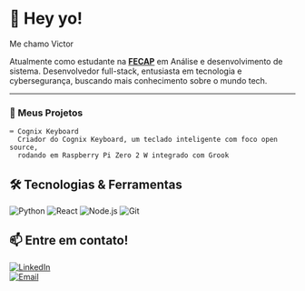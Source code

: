 # 👋 Hey yo!

 Me chamo Victor

 Atualmente como estudante na **[FECAP](https://www.fecap.br)** em Análise e desenvolvimento de sistema.
 Desenvolvedor full-stack, entusiasta em tecnologia e cybersegurança, buscando mais conhecimento sobre o mundo tech.

---

### 🚀 Meus Projetos

```
⌨️ Cognix Keyboard
  Criador do Cognix Keyboard, um teclado inteligente com foco open source,
  rodando em Raspberry Pi Zero 2 W integrado com Grook
```



## 🛠 Tecnologias & Ferramentas

![Python](https://img.shields.io/badge/-Python-333333?style=flat&logo=python)
![React](https://img.shields.io/badge/-React-61DAFB?style=flat&logo=react&logoColor=black)
![Node.js](https://img.shields.io/badge/-Node.js-339933?style=flat&logo=node.js&logoColor=white)
![Git](https://img.shields.io/badge/-Git-F05032?style=flat&logo=git&logoColor=white)



## 📫 Entre em contato!

[![LinkedIn](https://img.shields.io/badge/-LinkedIn-0077B5?style=flat&logo=linkedin&logoColor=white)](https://linkedin.com/in/seulinkedin)  
[![Email](https://img.shields.io/badge/-Email-D14836?style=flat&logo=gmail&logoColor=white)](mailto:seuemail@gmail.com)



